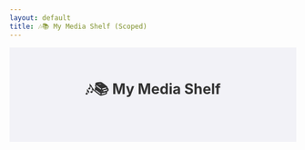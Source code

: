 ```yaml
---
layout: default
title: 🎶📚 My Media Shelf (Scoped)
---
```


<div class="media-shelf-container">

<style>
.media-shelf-container {
  background: #f2f2f7;
  font-family: -apple-system, BlinkMacSystemFont, sans-serif;
  padding: 20px;
  color: #333;
  /* Avoid margin/padding conflicts by isolating */
  box-sizing: border-box;
}

/* Scoped heading */
.media-shelf-container h1 {
  text-align: center;
  margin-bottom: 30px;
  font-size: 1.8em;
  user-select: none;
}

/* Shelf grid inside container */
.media-shelf-container .shelf {
  display: grid;
  grid-template-rows: repeat(2, auto);
  grid-template-columns: repeat(auto-fit, minmax(110px, 1fr));
  gap: 18px 24px;
  max-width: 100%;
  margin: 0 auto;
  justify-items: center;
  align-content: start;
  overflow-x: hidden;
}

/* Media items */
.media-shelf-container .media-item {
  cursor: pointer;
  text-align: center;
  user-select: none;
  transition: transform 0.3s ease;
}
.media-shelf-container .media-item:hover {
  transform: translateY(-6px);
}

/* Covers */
.media-shelf-container .media-cover {
  box-shadow: 0 3px 8px rgba(0,0,0,0.15);
  width: 100%;
  height: auto;
  max-height: 140px;
  object-fit: cover;
  display: block;
  margin: 0 auto;
  border-radius: 10px;
  background: #fff;
  transition: box-shadow 0.3s ease;
}
.media-shelf-container .media-cover.music {
  border-radius: 50%;
  max-height: 140px;
  aspect-ratio: 1 / 1;
}
.media-shelf-container .media-cover.book {
  max-height: 160px;
  max-width: 110px;
  border-radius: 6px;
  aspect-ratio: 2 / 3;
  object-fit: cover;
}

/* Title below cover */
.media-shelf-container .media-title {
  margin-top: 8px;
  font-weight: 600;
  font-size: 0.9em;
  white-space: nowrap;
  overflow: hidden;
  text-overflow: ellipsis;
  max-width: 100%;
  user-select: text;
}

/* Modal (overlay) styles */
.media-shelf-container .modal {
  position: fixed;
  top: 0; left: 0;
  width: 100vw; height: 100vh;
  background: rgba(0,0,0,0.75);
  display: none;
  justify-content: center;
  align-items: center;
  z-index: 9999;
  padding: 20px;
  box-sizing: border-box;
}
.media-shelf-container .modal.show {
  display: flex;
}
.media-shelf-container .modal-content {
  background: #fff;
  border-radius: 12px;
  padding: 20px;
  width: 100%;
  max-width: 750px;
  max-height: 90vh;
  overflow-y: auto;
  position: relative;
  box-sizing: border-box;
}
.media-shelf-container .modal-content iframe,
.media-shelf-container .modal-content audio {
  width: 100%;
  margin-bottom: 15px;
  border-radius: 8px;
}
.media-shelf-container .modal-content h2 {
  margin-top: 0;
  margin-bottom: 10px;
  user-select: text;
}
.media-shelf-container .close-btn {
  position: absolute;
  top: 12px; right: 15px;
  font-size: 22px;
  cursor: pointer;
  user-select: none;
}
.media-shelf-container .review-box {
  background: #f9f9f9;
  padding: 15px;
  border-radius: 8px;
  margin-top: 10px;
  user-select: text;
}
.media-shelf-container .rating-stars {
  font-size: 18px;
  color: gold;
  user-select: none;
}

/* Responsive tweaks */
@media (max-width: 600px) {
  .media-shelf-container .media-cover.music {
    max-height: 110px;
  }
  .media-shelf-container .media-cover.book {
    max-height: 125px;
    max-width: 90px;
  }
  .media-shelf-container .modal-content {
    max-width: 90vw;
    max-height: 85vh;
  }
}
</style>

<h1>🎶📚 My Media Shelf</h1>

<div class="shelf" id="mediaShelf"></div>

<div id="modal" class="modal" role="dialog" aria-modal="true" aria-labelledby="modalTitle">
  <div class="modal-content">
    <button class="close-btn" aria-label="Close modal" onclick="closeModal()">❌</button>
    <h2 id="modalTitle"></h2>
    <div id="modalMedia"></div>
    <div class="review-box">
      <div class="rating-stars" id="modalRating"></div>
      <p id="modalReview"></p>
    </div>
  </div>
</div>

<script src="https://unpkg.com/epubjs/dist/epub.min.js"></script>
<script>
(function() {
  const container = document.querySelector('.media-shelf-container');
  const shelf = container.querySelector('#mediaShelf');
  const modal = container.querySelector('#modal');
  const modalTitle = container.querySelector('#modalTitle');
  const modalMedia = container.querySelector('#modalMedia');
  const modalRating = container.querySelector('#modalRating');
  const modalReview = container.querySelector('#modalReview');

  const mediaItems = [
    {
      id: 'music1',
      title: "Lo-fi Chill Beats",
      type: "music",
      style: "music",
      url: "https://file-examples.com/storage/fe3fc12ac16dfc8bce70be1/2017/11/file_example_MP3_1MG.mp3",
      cover: "https://upload.wikimedia.org/wikipedia/en/8/8c/Lofi_Girl_album_cover.jpg",
      rating: 5,
      review: "An atmospheric and immersive experience. Perfect for focus sessions."
    },
    {
      id: 'book1',
      title: "1984 by George Orwell",
      type: "ebook",
      style: "book",
      url: "https://s3.amazonaws.com/moby-dick/OPS/package.opf",
      cover: "https://covers.openlibrary.org/b/id/7222246-L.jpg",
      rating: 4,
      review: "Hauntingly relevant. A chilling reflection on surveillance and society."
    },
    {
      id: 'show1',
      title: "Cosmos",
      type: "video",
      style: "show",
      url: "https://www.youtube.com/embed/XFF2ECZ8m1A",
      cover: "https://upload.wikimedia.org/wikipedia/en/e/e5/Cosmos_A_Spacetime_Odyssey_2014_title_card.jpg",
      rating: 5,
      review: "Visually stunning and intellectually rich. Tyson is brilliant."
    },
    {
      id: 'book2',
      title: "Brave New World",
      type: "ebook",
      style: "book",
      url: "https://s3.amazonaws.com/moby-dick/OPS/package.opf",
      cover: "https://covers.openlibrary.org/b/id/8231856-L.jpg",
      rating: 4,
      review: "A provocative view on engineered societies."
    },
    {
      id: 'music2',
      title: "Synthwave Drive",
      type: "music",
      style: "music",
      url: "https://file-examples.com/storage/fe3fc12ac16dfc8bce70be1/2017/11/file_example_MP3_2MG.mp3",
      cover: "https://upload.wikimedia.org/wikipedia/en/f/f4/The_Midnight_-_Endless_Summer.png",
      rating: 4,
      review: "Retro vibes. Like cruising through neon-lit highways."
    },
    {
      id: 'show2',
      title: "Planet Earth II",
      type: "video",
      style: "show",
      url: "https://www.youtube.com/embed/c8aFcHFu8QM",
      cover: "https://upload.wikimedia.org/wikipedia/en/f/f9/Planet_Earth_II_poster.jpg",
      rating: 5,
      review: "A breathtaking documentary. Nature has never looked so cinematic."
    },
    {
      id: 'book3',
      title: "The Martian",
      type: "ebook",
      style: "book",
      url: "https://s3.amazonaws.com/moby-dick/OPS/package.opf",
      cover: "https://covers.openlibrary.org/b/id/8269090-L.jpg",
      rating: 5,
      review: "A thrilling survival story on Mars."
    }
  ];

  // Create star rating markup
  function createStars(rating) {
    const maxStars = 5;
    let stars = '';
    for(let i = 1; i <= maxStars; i++) {
      stars += i <= rating ? '★' : '☆';
    }
    return stars;
  }

  // Render shelf items
  function renderShelf() {
    shelf.innerHTML = '';
    mediaItems.forEach(item => {
      const div = document.createElement('div');
      div.className = 'media-item';
      div.tabIndex = 0;
      div.setAttribute('role', 'button');
      div.setAttribute('aria-label', `Open ${item.title}`);

      const img = document.createElement('img');
      img.src = item.cover;
      img.alt = item.title + " cover";
      img.className = `media-cover ${item.style}`;
      div.appendChild(img);

      const title = document.createElement('div');
      title.className = 'media-title';
      title.textContent = item.title;
      div.appendChild(title);

      div.addEventListener('click', () => openModal(item));
      div.addEventListener('keydown', e => {
        if (e.key === 'Enter' || e.key === ' ') {
          openModal(item);
          e.preventDefault();
        }
      });

      shelf.appendChild(div);
    });
  }

  // Open modal with appropriate content
  function openModal(item) {
    modalTitle.textContent = item.title;
    modalRating.textContent = createStars(item.rating);
    modalReview.textContent = item.review;
    modalMedia.innerHTML = '';

    if(item.type === 'music') {
      const audio = document.createElement('audio');
      audio.controls = true;
      audio.src = item.url;
      modalMedia.appendChild(audio);
    } else if(item.type === 'video') {
      const iframe = document.createElement('iframe');
      iframe.src = item.url;
      iframe.width = '100%';
      iframe.height = '360';
      iframe.allow = "accelerometer; autoplay; clipboard-write; encrypted-media; gyroscope; picture-in-picture";
      iframe.allowFullscreen = true;
      modalMedia.appendChild(iframe);
    } else if(item.type === 'ebook') {
      modalMedia.innerHTML = `<p><em>EPUB preview not implemented here — replace with your EPUB viewer.</em></p>`;
      // Advanced: integrate EPUB.js or other EPUB viewer here
    }

    modal.classList.add('show');
    document.body.style.overflow = 'hidden'; // Prevent background scroll
    modal.querySelector('.close-btn').focus();
  }

  function closeModal() {
    modal.classList.remove('show');
    modalMedia.innerHTML = '';
    document.body.style.overflow = '';
  }

  // Close modal on background click
  modal.addEventListener('click', e => {
    if(e.target === modal) closeModal();
  });

  // Close modal on ESC
  document.addEventListener('keydown', e => {
    if(e.key === 'Escape' && modal.classList.contains('show')) {
      closeModal();
    }
  });

  renderShelf();
})();
</script>

</div>
